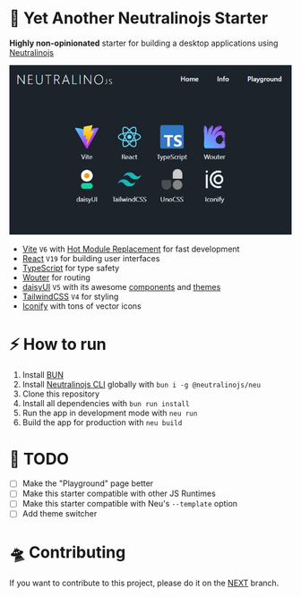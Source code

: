 # 🥱 Yet Another Neutralinojs Starter

**Highly non-opinionated** starter for building a desktop applications using
[Neutralinojs](https://neutralino.js.org/docs/)

![Screenshot](web/public/screenshot.jpg)

- [Vite](https://vite.dev/) `V6` with
  [Hot Module Replacement](https://vitejs.dev/guide/features#hot-module-replacement)
  for fast development
- [React](https://react.dev/) `V19` for building user interfaces
- [TypeScript](https://www.typescriptlang.org/) for type safety
- [Wouter](https://github.com/molefrog/wouter) for routing
- [daisyUI](https://daisyui.com/) `V5` with its awesome
  [components](https://daisyui.com/components/) and
  [themes](https://daisyui.com/docs/themes/)
- [TailwindCSS](https://tailwindcss.com/) `V4` for styling
- [Iconify](https://iconify.design/) with tons of vector icons

# ⚡️ How to run

1. Install [BUN](https://bun.sh/)
2. Install
   [Neutralinojs CLI](https://neutralino.js.org/docs/#/setup/installation)
   globally with `bun i -g @neutralinojs/neu`
3. Clone this repository
4. Install all dependencies with `bun run install`
5. Run the app in development mode with `neu run`
6. Build the app for production with `neu build`

# 📑 TODO

- [ ] Make the "Playground" page better
- [ ] Make this starter compatible with other JS Runtimes
- [ ] Make this starter compatible with Neu's `--template` option
- [ ] Add theme switcher

# 🛸 Contributing

If you want to contribute to this project, please do it on the
[NEXT](https://github.com/Avaray/yet-another-neutralinojs-starter/tree/next)
branch.
